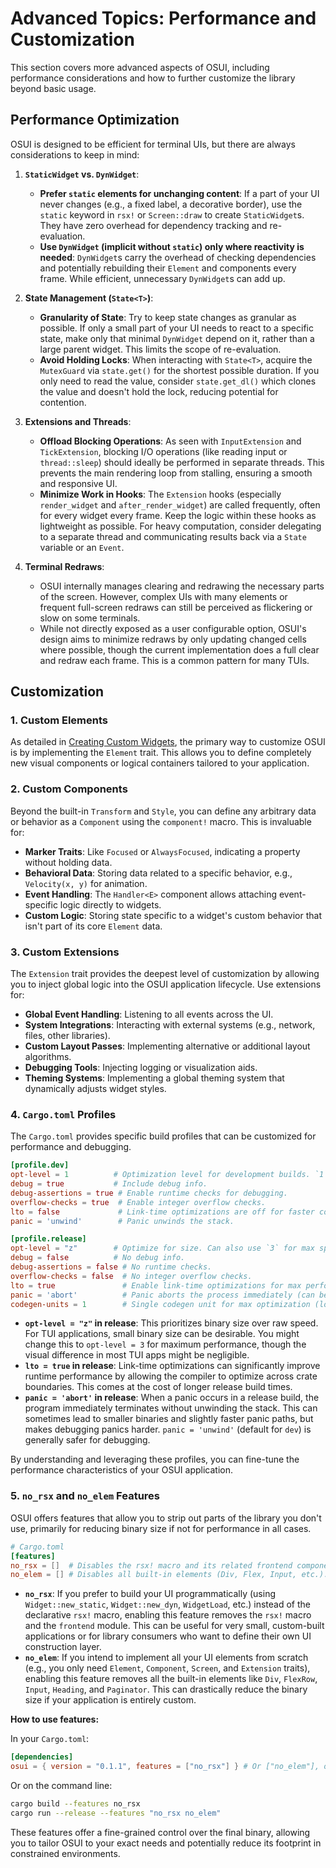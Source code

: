 # Advanced Topics: Performance and Customization

This section covers more advanced aspects of OSUI, including performance considerations and how to further customize the library beyond basic usage.

## Performance Optimization

OSUI is designed to be efficient for terminal UIs, but there are always considerations to keep in mind:

1.  **`StaticWidget` vs. `DynWidget`**:
    *   **Prefer `static` elements for unchanging content**: If a part of your UI never changes (e.g., a fixed label, a decorative border), use the `static` keyword in `rsx!` or `Screen::draw` to create `StaticWidget`s. They have zero overhead for dependency tracking and re-evaluation.
    *   **Use `DynWidget` (implicit without `static`) only where reactivity is needed**: `DynWidget`s carry the overhead of checking dependencies and potentially rebuilding their `Element` and components every frame. While efficient, unnecessary `DynWidget`s can add up.

2.  **State Management (`State<T>`)**:
    *   **Granularity of State**: Try to keep state changes as granular as possible. If only a small part of your UI needs to react to a specific state, make only that minimal `DynWidget` depend on it, rather than a large parent widget. This limits the scope of re-evaluation.
    *   **Avoid Holding Locks**: When interacting with `State<T>`, acquire the `MutexGuard` via `state.get()` for the shortest possible duration. If you only need to read the value, consider `state.get_dl()` which clones the value and doesn't hold the lock, reducing potential for contention.

3.  **Extensions and Threads**:
    *   **Offload Blocking Operations**: As seen with `InputExtension` and `TickExtension`, blocking I/O operations (like reading input or `thread::sleep`) should ideally be performed in separate threads. This prevents the main rendering loop from stalling, ensuring a smooth and responsive UI.
    *   **Minimize Work in Hooks**: The `Extension` hooks (especially `render_widget` and `after_render_widget`) are called frequently, often for every widget every frame. Keep the logic within these hooks as lightweight as possible. For heavy computation, consider delegating to a separate thread and communicating results back via a `State` variable or an `Event`.

4.  **Terminal Redraws**:
    *   OSUI internally manages clearing and redrawing the necessary parts of the screen. However, complex UIs with many elements or frequent full-screen redraws can still be perceived as flickering or slow on some terminals.
    *   While not directly exposed as a user configurable option, OSUI's design aims to minimize redraws by only updating changed cells where possible, though the current implementation does a full clear and redraw each frame. This is a common pattern for many TUIs.

## Customization

### 1. Custom Elements

As detailed in [Creating Custom Widgets](../guides/creating-custom-widgets.md), the primary way to customize OSUI is by implementing the `Element` trait. This allows you to define completely new visual components or logical containers tailored to your application.

### 2. Custom Components

Beyond the built-in `Transform` and `Style`, you can define any arbitrary data or behavior as a `Component` using the `component!` macro. This is invaluable for:

*   **Marker Traits**: Like `Focused` or `AlwaysFocused`, indicating a property without holding data.
*   **Behavioral Data**: Storing data related to a specific behavior, e.g., `Velocity(x, y)` for animation.
*   **Event Handling**: The `Handler<E>` component allows attaching event-specific logic directly to widgets.
*   **Custom Logic**: Storing state specific to a widget's custom behavior that isn't part of its core `Element` data.

### 3. Custom Extensions

The `Extension` trait provides the deepest level of customization by allowing you to inject global logic into the OSUI application lifecycle. Use extensions for:

*   **Global Event Handling**: Listening to all events across the UI.
*   **System Integrations**: Interacting with external systems (e.g., network, files, other libraries).
*   **Custom Layout Passes**: Implementing alternative or additional layout algorithms.
*   **Debugging Tools**: Injecting logging or visualization aids.
*   **Theming Systems**: Implementing a global theming system that dynamically adjusts widget styles.

### 4. `Cargo.toml` Profiles

The `Cargo.toml` provides specific build profiles that can be customized for performance and debugging.

```toml
[profile.dev]
opt-level = 1          # Optimization level for development builds. `1` is a good balance.
debug = true           # Include debug info.
debug-assertions = true # Enable runtime checks for debugging.
overflow-checks = true  # Enable integer overflow checks.
lto = false             # Link-time optimizations are off for faster compile times.
panic = 'unwind'        # Panic unwinds the stack.

[profile.release]
opt-level = "z"        # Optimize for size. Can also use `3` for max speed.
debug = false          # No debug info.
debug-assertions = false # No runtime checks.
overflow-checks = false  # No integer overflow checks.
lto = true               # Enable link-time optimizations for max performance.
panic = 'abort'          # Panic aborts the process immediately (can be faster).
codegen-units = 1        # Single codegen unit for max optimization (longer compile).
```

*   **`opt-level = "z"` in release**: This prioritizes binary size over raw speed. For TUI applications, small binary size can be desirable. You might change this to `opt-level = 3` for maximum performance, though the visual difference in most TUI apps might be negligible.
*   **`lto = true` in release**: Link-time optimizations can significantly improve runtime performance by allowing the compiler to optimize across crate boundaries. This comes at the cost of longer release build times.
*   **`panic = 'abort'` in release**: When a panic occurs in a release build, the program immediately terminates without unwinding the stack. This can sometimes lead to smaller binaries and slightly faster panic paths, but makes debugging panics harder. `panic = 'unwind'` (default for `dev`) is generally safer for debugging.

By understanding and leveraging these profiles, you can fine-tune the performance characteristics of your OSUI application.

### 5. `no_rsx` and `no_elem` Features

OSUI offers features that allow you to strip out parts of the library you don't use, primarily for reducing binary size if not for performance in all cases.

```toml
# Cargo.toml
[features]
no_rsx = []  # Disables the rsx! macro and its related frontend components.
no_elem = [] # Disables all built-in elements (Div, Flex, Input, etc.).
```

*   **`no_rsx`**: If you prefer to build your UI programmatically (using `Widget::new_static`, `Widget::new_dyn`, `WidgetLoad`, etc.) instead of the declarative `rsx!` macro, enabling this feature removes the `rsx!` macro and the `frontend` module. This can be useful for very small, custom-built applications or for library consumers who want to define their own UI construction layer.
*   **`no_elem`**: If you intend to implement all your UI elements from scratch (e.g., you only need `Element`, `Component`, `Screen`, and `Extension` traits), enabling this feature removes all the built-in elements like `Div`, `FlexRow`, `Input`, `Heading`, and `Paginator`. This can drastically reduce the binary size if your application is entirely custom.

**How to use features:**

In your `Cargo.toml`:

```toml
[dependencies]
osui = { version = "0.1.1", features = ["no_rsx"] } # Or ["no_elem"], or both
```

Or on the command line:

```bash
cargo build --features no_rsx
cargo run --release --features "no_rsx no_elem"
```

These features offer a fine-grained control over the final binary, allowing you to tailor OSUI to your exact needs and potentially reduce its footprint in constrained environments.

